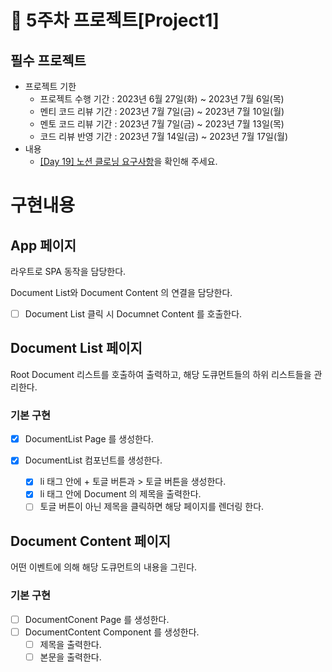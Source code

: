 # 📌 5주차 프로젝트[Project1]

## 필수 프로젝트

- 프로젝트 기한
  - 프로젝트 수행 기간 : 2023년 6월 27일(화) ~ 2023년 7월 6일(목)
  - 멘티 코드 리뷰 기간 : 2023년 7월 7일(금) ~ 2023년 7월 10일(월)
  - 멘토 코드 리뷰 기간 : 2023년 7월 7일(금) ~ 2023년 7월 13일(목)
  - 코드 리뷰 반영 기간 : 2023년 7월 14일(금) ~ 2023년 7월 17일(월)
- 내용
  - [[Day 19] 노션 클로닝 요구사항](https://school.programmers.co.kr/app/courses/17516/curriculum/lessons/196456#part-46365)을 확인해 주세요.

# 구현내용

## App 페이지

라우트로 SPA 동작을 담당한다.

Document List와 Document Content 의 연결을 담당한다.

- [ ] Document List 클릭 시 Documnet Content 를 호출한다.

## Document List 페이지

Root Document 리스트를 호출하여 출력하고, 해당 도큐먼트들의 하위 리스트들을 관리한다.

### 기본 구현

- [x] DocumentList Page 를 생성한다.

- [x] DocumentList 컴포넌트를 생성한다.
  - [x] li 태그 안에 + 토글 버튼과 > 토글 버튼을 생성한다.
  - [x] li 태그 안에 Document 의 제목을 출력한다.
  - [ ] 토글 버튼이 아닌 제목을 클릭하면 해당 페이지를 렌더링 한다. 

## Document Content 페이지

어떤 이벤트에 의해 해당 도큐먼트의 내용을 그린다.

### 기본 구현

- [ ] DocumentConent Page 를 생성한다.
- [ ] DocumentContent Component 를 생성한다.
  - [ ] 제목을 출력한다.
  - [ ] 본문을 출력한다.